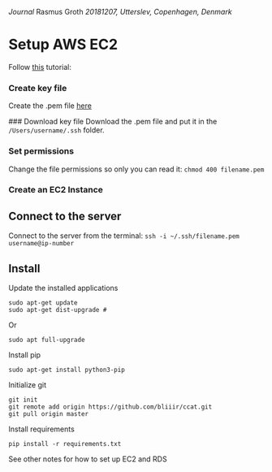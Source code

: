 *Journal*
Rasmus Groth
*20181207, Utterslev, Copenhagen, Denmark*

# Setup AWS EC2

Follow [this](https://docs.aws.amazon.com/AWSEC2/latest/UserGuide/get-set-up-for-amazon-ec2.html) tutorial:

### Create key file
Create the .pem file [here](https://us-west-2.console.aws.amazon.com/ec2/v2/home?region=us-west-2#KeyPairs:)

### Download key file
Download the .pem file and put it in the ```/Users/username/.ssh``` folder.

### Set permissions
Change the file permissions so only you can read it: ```chmod 400 filename.pem```


### Create an EC2 Instance


## Connect to the server
Connect to the server from the terminal: ```ssh -i ~/.ssh/filename.pem username@ip-number```


## Install

Update the installed applications
```
sudo apt-get update
sudo apt-get dist-upgrade #
```
Or
```
sudo apt full-upgrade
```

Install pip
```
sudo apt-get install python3-pip
```
Initialize git
```
git init
git remote add origin https://github.com/bliiir/ccat.git
git pull origin master
```

Install requirements
```
pip install -r requirements.txt
```

See other notes for how to set up EC2 and RDS
